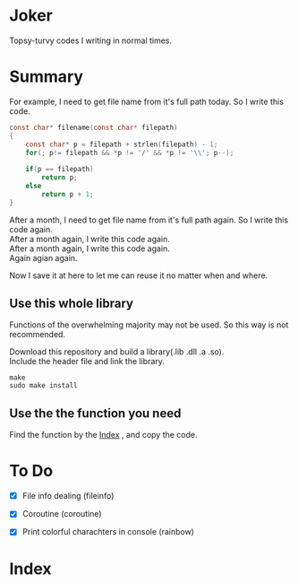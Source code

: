 # Joker
Topsy-turvy codes I writing in normal times.
  
# Summary
For example, I need to get file name from it's full path today.  So I write this code.
```C
const char* filename(const char* filepath)
{
	const char* p = filepath + strlen(filepath) - 1;
	for(; p!= filepath && *p != '/' && *p != '\\'; p--);
	
	if(p == filepath)
		return p;
	else
		return p + 1;
}
```

After a month, I need to get file name from it's full path again. So I write this code again.  
After a month again, I write this code again.  
After a month again, I write this code again.  
Again agian again.  

Now I save it at here to let me can reuse it no matter when and where.  

## Use this whole library
Functions of the overwhelming majority may not be used. So this way is not recommended.  

Download this repository and build a library(.lib .dll .a .so).   
Include the header file and link the library.  

```Shell
make
sudo make install
```

## Use the the function you need
Find the function by the [Index](#index) , and copy the code.  

# To Do
 - [x] File info dealing  (fileinfo)
 - [x] Coroutine (coroutine)
 - [x] Print colorful charachters in console (rainbow)


# Index